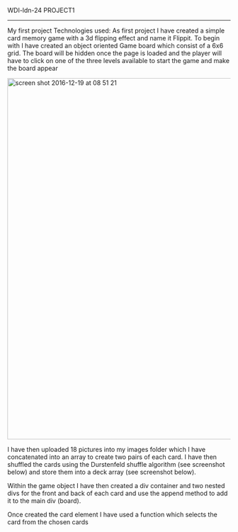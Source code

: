 WDI-ldn-24 PROJECT1 <hr>
My first project
Technologies used:
As first project I have created a simple card memory game with a 3d flipping effect and name it Flippit. To begin with I have created an object oriented Game board which consist of a 6x6 grid. The board will be hidden once the page is loaded and the player will have to click on one of the three levels available to start the game and make the board appear

<img width="816" alt="screen shot 2016-12-19 at 08 51 21" src="https://cloud.githubusercontent.com/assets/23073318/21306367/7aba8894-c5c8-11e6-98fd-d26d422a10ad.png">

I have then uploaded 18 pictures into my images folder which I have concatenated into an array to create two pairs of each card. I have then shuffled the cards using the Durstenfeld shuffle algorithm (see screenshot below) and store them into a deck array (see screenshot below).

Within the game object I have then created a div container and two nested divs for the front and back of each card and use the append method to add it to the main div (board).

Once created the card element I have used a function which selects the card from the chosen cards



